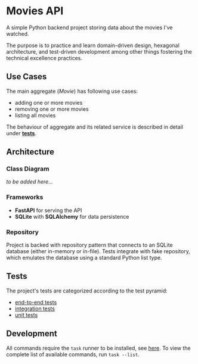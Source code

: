 # Movies API

A simple Python backend project storing data about the movies I've watched.

The purpose is to practice and learn domain-driven design, hexagonal architecture, and test-driven development among other things fostering the technical excellence practices.

## Use Cases

The main aggregate (_Movie_) has following use cases:

- adding one or more movies
- removing one or more movies
- listing all movies

The behaviour of aggregate and its related service is described in detail under [**tests**](#tests).

## Architecture

### Class Diagram

_to be added here..._

### Frameworks

- **FastAPI** for serving the API
- **SQLite** with **SQLAlchemy** for data persistence

### Repository

Project is backed with repository pattern that connects to an SQLite database (either in-memory or in-file). Tests integrate with fake repository, which emulates the database using a standard Python list type.

## Tests

The project's tests are categorized according to the test pyramid:

- [end-to-end tests](./tests/e2e/)
- [integration tests](./tests/integration/)
- [unit tests](./tests/unit/)

## Development

All commands require the `task` runner to be installed, see [here](https://taskfile.dev). To view the complete list of available commands, run `task --list`.
